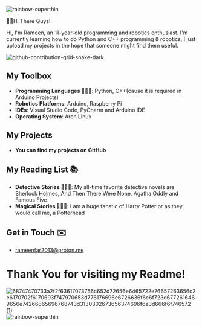 ![rainbow-superthin](https://raw.githubusercontent.com/SamirPaulb/SamirPaulb/refs/heads/main/assets/rainbow-superthin.webp)

👋🏻Hi There Guys!

Hi, I'm Rameen, an 11-year-old programming and robotics enthusiast. I'm currently learning how to do Python and C++ programming & robotics, I just upload my projects in the hope that someone might find them useful.

![github-contribution-grid-snake-dark](https://github.com/user-attachments/assets/8a5b3baf-a197-447c-8def-99000e44636d)

## **My Toolbox**
* **Programming Languages 🧑🏻‍💻**: Python, C++(cause it is required in Arduino Projects)
* **Robotics Platforms**: Arduino, Raspberry Pi 
* **IDEs**: Visual Studio Code, PyCharm and Arduino IDE
* **Operating System**: Arch Linux 

## **My Projects**
* **You can find my projects on GitHub**

## **My Reading List 📚**
* **Detective Stories 🕵🏻‍♂️**: My all-time favorite detective novels are Sherlock Holmes, And Then There Were None, Agatha Oddly and Famous Five
* **Magical Stories 🧙🏻‍♂️**: I am a huge fanatic of Harry Potter or as they would call me, a Potterhead

## **Get in Touch ✉️**
* rameenfar2013@proton.me

# Thank You for visiting my Readme!
![68747470733a2f2f63617073756c652d72656e6465722e76657263656c2e6170702f6170693f747970653d776176696e6726636f6c6f723d6772616469656e74266865696768743d3130302673656374696f6e3d666f6f746572 (1)](https://github.com/user-attachments/assets/e599b0c5-b812-4e11-908a-2bdec8c97c5f)
![rainbow-superthin](https://raw.githubusercontent.com/SamirPaulb/SamirPaulb/refs/heads/main/assets/rainbow-superthin.webp)
